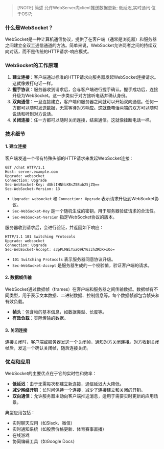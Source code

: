 >[!NOTE] 简述
>允许WebServer向client推送数据更新;
>低延迟,实时通讯
>位于OSI7;

### 什么是WebSocket？

WebSocket是一种计算机通信协议，提供了在客户端（通常是浏览器）和服务器之间建立全双工通信通道的方法。简单来说，WebSocket允许两者之间的持续双向对话，而不是传统的HTTP请求-响应模式。


### WebSocket的工作原理

1. **建立连接**：客户端通过标准的HTTP请求向服务器发起WebSocket连接请求。这就像拨打电话一样。
2. **握手协议**：服务器收到请求后，会与客户端进行握手确认。握手成功后，连接升级为WebSocket。这一步类似于对方接听电话并确认身份。
3. **双向通信**：一旦连接建立，客户端和服务器之间就可以开始双向通信。任何一方都可以随时发送数据，无需等待对方响应。这就像电话两端的双方可以随时说话和听到对方说话。
4. **关闭连接**：任一方都可以随时关闭连接，结束通信。这就像挂断电话一样。

### 技术细节

#### 1. 建立连接

客户端发送一个带有特殊头部的HTTP请求来发起WebSocket连接：

```http
GET /chat HTTP/1.1 
Host: server.example.com 
Upgrade: websocket
Connection: Upgrade 
Sec-WebSocket-Key: dGhlIHNhbXBsZSBub25jZQ== 
Sec-WebSocket-Version: 13
```

- `Upgrade: websocket` 和 `Connection: Upgrade` 表示请求升级到WebSocket协议。
- `Sec-WebSocket-Key` 是一个随机生成的密钥，用于服务器验证请求的合法性。
- `Sec-WebSocket-Version` 指定WebSocket协议的版本。

服务器收到请求后，会进行验证，并返回如下响应：


```http
HTTP/1.1 101 Switching Protocols 
Upgrade: websocket 
Connection: Upgrade 
Sec-WebSocket-Accept: s3pPLMBiTxaQ9kYGzzhZRbK+xOo=
```


- `101 Switching Protocols` 表示服务器同意协议升级。
- `Sec-WebSocket-Accept` 是服务器生成的一个校验值，验证客户端的请求。


#### 2. 数据帧传输

WebSocket通过数据帧（frames）在客户端和服务器之间传输数据。数据帧有不同类型，用于表示文本数据、二进制数据、控制信息等。每个数据帧都包含帧头和有效负载。

- **帧头**：包含帧的基本信息，如数据类型、长度等。
- **有效负载**：实际传输的数据。

#### 3. 关闭连接

连接关闭时，客户端或服务器发送一个关闭帧，通知对方关闭连接。对方收到关闭帧后，发送一个确认关闭帧，随后连接关闭。

### 优点和应用

WebSocket的主要优点在于它的实时性和效率：

- **低延迟**：由于无需每次都建立新连接，通信延迟大大降低。
- **减少网络开销**：长时间保持一个连接，减少了连接建立和关闭的开销。
- **双向通信**：允许服务器主动向客户端推送消息，适用于需要实时更新的应用场景。

典型应用包括：

- 实时聊天应用（如Slack、微信）
- 实时通知系统（如股票价格更新、体育赛事直播）
- 在线游戏
- 协同编辑工具（如Google Docs）